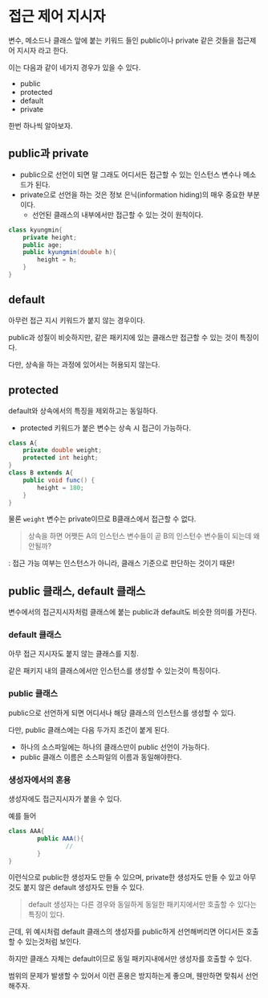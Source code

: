# 접근 제어 지시자
변수, 메소드나 클래스 앞에 붙는 키워드 들인 public이나 private 같은 것들을 접근제어 지시자 라고 한다. 

이는 다음과 같이 네가지 경우가 있을 수 있다. 

- public
- protected
- default
- private

한번 하나씩 알아보자.

## public과 private

- public으로 선언이 되면 말 그래도 어디서든 접근할 수 있는 인스턴스 변수나 메소드가 된다.
- private으로 선언을 하는 것은 정보 은닉(information hiding)의 매우 중요한 부분이다.
    - 선언된 클래스의 내부에서만 접근할 수 있는 것이 원칙이다.

```java
class kyungmin{
	private height;
	public age;
	public kyungmin(double h){
		height = h;
	}
}
```

## default

아무런 접근 지시 키워드가 붙지 않는 경우이다. 

public과 성질이 비슷하지만, 같은 패키지에 있는 클래스만 접근할 수 있는 것이 특징이다. 

다만, 상속을 하는 과정에 있어서는 허용되지 않는다. 

## protected

default와 상속에서의 특징을 제외하고는 동일하다. 

- protected 키워드가 붙은 변수는 상속 시 접근이 가능하다.

```java
class A{
	private double weight;
    protected int height;
}
class B extends A{
    public void func() {
        height = 180;
    }    
}
```

물론 `weight` 변수는 private이므로 B클래스에서 접근할 수 없다. 

> 상속을 하면 어쨋든 A의 인스턴스 변수들이 곧 B의 인스턴수 변수들이 되는데 왜 안될까?

: 접근 가능 여부는 인스턴스가 아니라, 클래스 기준으로 판단하는 것이기 때문!

## public 클래스, default 클래스

변수에서의 접근지시자처럼 클래스에 붙는 public과 default도 비슷한 의미를 가진다. 

### default 클래스

아무 접근 지시자도 붙지 않는 클래스를 지칭. 

같은 패키지 내의 클래스에서만 인스턴스를 생성할 수 있는것이 특징이다. 

### public 클래스

public으로 선언하게 되면 어디서나 해당 클래스의 인스턴스를 생성할 수 있다. 

다만, public 클래스에는 다음 두가지 조건이 붙게 된다. 

- 하나의 소스파일에는 하나의 클래스만이 public 선언이 가능하다.
- public 클래스 이름은 소스파일의 이름과 동일해야한다.

### 생성자에서의 혼용

생성자에도 접근지시자가 붙을 수 있다. 

예를 들어 

```java
class AAA{
		public AAA(){
				//
		}
}
```

이런식으로 public한 생성자도 만들 수 있으며, private한 생성자도 만들 수 있고 아무것도 붙지 않은 default 생성자도 만들 수 있다. 

> default 생성자는 다른 경우와 동일하게 동일한 패키지에서만 호출할 수 있다는 특징이 있다.

근데, 위 예시처럼 default 클래스의 생성자를 public하게 선언해버리면 어디서든 호출할 수 있는것처럼 보인다. 

하지만 클래스 자체는 default이므로 동일 패키지내에서만 생성자를 호출할 수 있다. 

범위의 문제가 발생할 수 있어서 이런 혼용은 방지하는게 좋으며, 웬만하면 맞춰서 선언해주자.
